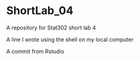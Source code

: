 # ShortLab_04
A repository for Stat302 short lab 4

A line I wrote using the shell on my local computer

A commit from Rstudio

